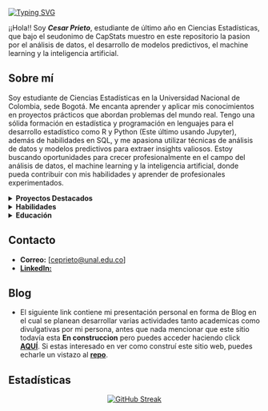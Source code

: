 [![Typing SVG](https://readme-typing-svg.demolab.com?font=Jersey+10&size=40&duration=4000&pause=700&color=F76000&center=true&vCenter=true&width=900&height=75&lines=I'm+a+statistics+enthusiast;Crunching+numbers+and+building+models;Unlocking+insights+from+data;Machine+Learning+is+my+jam+%F0%9F%A4%96;Turning+complexity+into+clarity+%F0%9F%92%BB)](https://git.io/typing-svg)

¡¡Hola!! Soy ***Cesar Prieto***, estudiante de último año en Ciencias Estadísticas, que bajo el seudonimo de CapStats muestro en este repositorio la pasion por el análisis de datos, el desarrollo de modelos predictivos, el machine learning y la inteligencia artificial.

<h2>Sobre mí</h2>
<p>Soy estudiante de Ciencias Estadísticas en la Universidad Nacional de Colombia, sede Bogotá. Me encanta aprender y aplicar mis conocimientos en proyectos prácticos que abordan problemas del mundo real. Tengo una sólida formación en estadística y programación en lenguajes para el desarrollo estadístico como R y Python (Este último usando Jupyter), además de habilidades en SQL, y me apasiona utilizar técnicas de análisis de datos y modelos predictivos para extraer insights valiosos. Estoy buscando oportunidades para crecer profesionalmente en el campo del análisis de datos, el machine learning y la inteligencia artificial, donde pueda contribuir con mis habilidades y aprender de profesionales experimentados.</p>

<details close>
   <summary><strong>Proyectos Destacados</strong></summary>
   <ul>
      <li><strong>[Time-Series]</strong> - Se planteó el análisis de 2 series de tiempo con una periodicidad diferente para de esta forma aplicar los conceptos aprendidos en clase y descubrir el proceso y el funcionamiento de las técnicas de descripción y modelado de Series temporales utilizando técnicas de modelado típicas como son los modelos ARMA, ARIMA y SARIMA, y por otro lado técnicas novedosas como pueden ser el modelado a través de Árboles de decisión y usando Redes Neuronales tanto Recurrentes como LSTM, como no recurrentes y multicapas.
         <ul>
            <li>Tecnologías: <em>R, Python, Scikit-learn, TensorFlow, Pandas, NumPy</em></li>
            <li><a href="https://github.com/CapStats-ML/Time-series">Enlace al repositorio</a></li>
         </ul>
      </li>
      <li><strong>Análisis de redes Bipartitas en Series de Anime</strong> - Se desarrolló en compañía de <a href="https://github.com/aurreg">Alejandro Urrego</a> un proyecto, donde descubrimos como las descripciones de las series, en este caso series de animación Japonesa, influían en la creación de grandes comunidades en la red de Usuarios - Animes a través del análisis textual NLP usando redes con Bigramas y el modelado aplicando ERGM sobre algunas variables exógenas creadas a partir de la búsqueda de comunidades dentro de las redes de palabras.
         <ul>
            <li>Presentado en la escuela latinoamericana de redes y sistemas complejos <a href="https://sites.google.com/unal.edu.co/enredando2024/p%C3%A1gina-principal?authuser=0">ENREDANDO 2024</a> en la modalidad de póster</li>
            <li>Tecnologías: <em>R, Python, Conda, Igraph (Tanto en R como en Python), Networkx</em></li>
            <li><a href="https://github.com/aurreg/Anime-Network-Project">Enlace al repositorio</a></li>
         </ul>
      </li>
   </ul>
</details>

<details close>
   <summary><strong>Habilidades</strong></summary>
   <ul>
      <li><strong>Lenguajes de programación:</strong> R, Python</li>
      <li><strong>Frameworks y Librerías:</strong> Scikit-learn, TensorFlow, Pandas, NumPy, Dplyr, Igraph</li>
      <li><strong>Análisis de Datos y Visualización:</strong> RStudio, Jupyter Notebook, Matplotlib, Seaborn, Plotly</li>
      <li><strong>Machine Learning y AI:</strong> Modelado predictivo, regresión, clasificación, clustering</li>
      <li><strong>Bases de datos:</strong> PostgreSQL</li>
      <li><strong>Herramientas:</strong> Git, VS Code, Conda, Mini Conda</li>
   </ul>
</details>

<details close>
   <summary><strong>Educación</strong></summary>
   <ul>
      <li><strong><a href="#">Universidad Nacional de Colombia</a></strong> - Estadística (Año de Finalización: 2025)
         <ul>
            <li>Cursos relevantes: <em>Metodos Multivariados, Analisis Estadistico de Redes Sociales, Analisis de Regresion, Series de Tiempo, Teoria Estadistica del Riesgo, Metodos no Parametricos</em></li>
         </ul>
      </li>
      <li><strong>Educación Virtual:</strong> <a href="#">Conviertete en Data Analyst - LinkedIn</a>, <a href="#">Kaggle Learn Complete - Kaggle</a></li>
   </ul>
</details>

## Contacto
- **Correo:** [ceprieto@unal.edu.co]
- [**LinkedIn:**](https://www.linkedin.com/in/cesar-prietosrt/)

## Blog
- El siguiente link contiene mi presentación personal en forma de Blog en el cual se planean desarrollar varias actividades tanto academicas como divulgativas por mi persona, antes que nada mencionar que este sitio todavía esta **En construccion** pero puedes acceder haciendo click [**AQUÍ**](https://capstats-ml.github.io/CapStats/about.html). Si estas interesado en ver como construí este sitio web, puedes echarle un vistazo al [**repo**](https://github.com/CapStats-ML/CapStats).

## Estadísticas

<div align="center">
  <a href="https://git.io/streak-stats">
    <img src="https://github-readme-streak-stats.herokuapp.com?user=CapStats-ML&theme=dark&hide_border=true&border_radius=5&locale=es&mode=weekly&card_width=750&card_height=250" alt="GitHub Streak" />
  </a>
</div>

